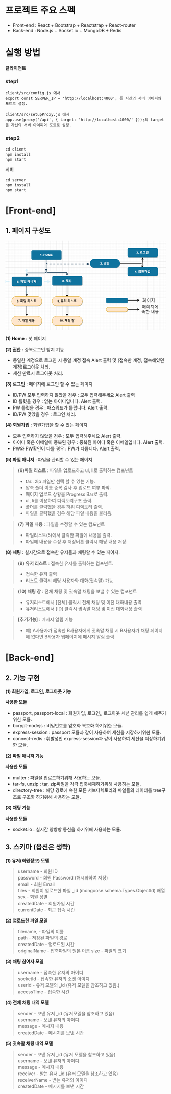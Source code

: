 # 프로젝트 주요 스펙

- Front-end : React + Bootstrap + Reactstrap + React-router
- Back-end : Node.js + Socket.io + MongoDB + Redis

# 실행 방법

**클라이언트**

### step1

```
client/src/config.js 에서
export const SERVER_IP = 'http://localhost:4000'; 를 자신의 서버 아이피와 포트로 설정.

client/src/setupProxy.js 에서
app.use(proxy('/api', { target: 'http://localhost:4000/' }));의 target을 자신의 서버 아이피와 포트로 설정.
```

### step2

```
cd client
npm install
npm start
```

**서버**

```
cd server
npm install
npm start
```

# [Front-end]

## 1. 페이지 구성도

<img src="./page.png">

**(1) Home** : 첫 페이지

**(2) 권한** : 중복로그인 방지 기능

- 동일한 계정으로 로그인 시 동일 계정 접속 Alert 출력 및
  (접속한 계정, 접속해있던 계정)로그아웃 처리.
- 세션 만료시 로그아웃 처리.

**(3) 로그인** : 페이지에 로그인 할 수 있는 페이지

- ID/PW 모두 입력하지 않았을 경우 : 모두 입력해주세요 Alert 출력
- ID 틀렸을 경우 : 없는 아이디입니다. Alert 출력.
- PW 틀렸을 경우 : 패스워드가 틀립니다. Alert 출력.
- ID/PW 맞았을 경우 : 로그인 처리.

**(4) 회원가입** : 회원가입을 할 수 있는 페이지

- 모두 입력하지 않았을 경우 : 모두 입력해주세요 Alert 출력.
- 아이디 혹은 이메일이 중복된 경우 : 중복된 아이디 혹은 이메일입니다. Alert 출력.
- PW와 PW확인이 다를 경우 : PW가 다릅니다. Alert 출력.

**(5) 파일 매니저** : 파일을 관리할 수 있는 페이지

> **(6)파일 리스트** : 파일을 업로드하고 ul, li로 출력하는 컴포넌트
>
> - tar.. zip 파일만 선택 할 수 있는 기능.
> - 압축 폴더 이름 중복 검사 후 업로드 여부 파악.
> - 페이지 업로드 상황을 Progress Bar로 출력.
> - ul, li를 이용하여 디렉토리구조 출력.
> - 폴더를 클릭했을 경우 하위 디렉토리 출력.
> - 파일을 클릭했을 경우 해당 파일 내용을 불러옴.

> **(7) 파일 내용** : 파일을 수정할 수 있는 컴포넌트
>
> - 파일리스트(5)에서 클릭한 파일에 내용을 출력.
> - 파일에 내용을 수정 후 저장버튼 클릭시 해당 내용 저장.

**(8) 채팅** : 실시간으로 접속한 유저들과 채팅할 수 있는 페이지.

> **(9) 유저 리스트** : 접속한 유저를 출력하는 컴포넌트.
>
> - 접속한 유저 출력
> - 리스트 클릭시 해당 사용자와 대화(귓속말) 가능

> **(10) 채팅 창** : 전체 채팅 및 귓속말 채팅을 보낼 수 있는 컴포넌트
>
> - 유저리스트에서 [전체] 클릭시 전체 채팅 및 이전 대화내용 출력
> - 유저리스트에서 [ID] 클릭시 귓속말 채팅 및 이전 대화내용 출력

> **[추가기능]** : 메시지 알림 기능
>
> - 예) A사용자가 접속한 B사용자에게 귓속말 채팅 시 B사용자가 채팅 페이지에 없다면 B사용자 웹페이지에 메시지 알림 출력

# [Back-end]

## 2. 기능 구현

**(1) 회원가입, 로그인, 로그아웃 기능**

**사용한 모듈**

- passport, passport-local : 회원가입, 로그인,, 로그아웃 세션 관리를 쉽게 해주기 위한 모듈.
- bcrypt-nodejs : 비밀번호를 암호화 복호화 하기위한 모듈.
- express-session : passport 모듈과 같이 사용하여 세션을 저장하기위한 모듈.
- connect-redis : 휘발성인 express-session과 같이 사용하여 세션을 저장하기위한 모듈.

**(2) 파일 매니저 기능**

**사용한 모듈**

- multer : 파일을 업로드하기위해 사용하는 모듈.
- tar-fs, unzip : tar, zip파일을 각각 압축해제하기위해 사용하는 모듈.
- directory-tree : 해당 경로에 속한 모든 서브디렉토리와 파일들의 데이터를 tree구조로 구조화 하기위해 사용하는 모듈.

**(3) 채팅 기능**

**사용한 모듈**

- socket.io : 실시간 양방향 통신을 하기위해 사용하는 모듈.

## 3. 스키마 (옵션은 생략)

**(1) 유저(회원정보) 모델**

> username - 회원 ID  
> password - 회원 Password (해시화하여 저장)  
> email - 회원 Email  
> files - 회원이 업로드한 파일 \_id (mongoose.schema.Types.ObjectId) 배열  
> sex - 회원 성별  
> createdDate - 회원가입 시간  
> currentDate - 최근 접속 시간

**(2) 업로드한 파일 모델**

> filename, - 파일의 이름  
> path - 저장된 파일의 경로  
> createdDate - 업로드된 시간  
> originalName - 압축파일의 원본 이름
> size - 파일의 크기

**(3) 채팅 참여자 모델**

> username - 접속한 유저의 아이디  
> socketId - 접속한 유저의 소켓 아이디  
> userId - 유저 모델의 \_id (유저 모델을 참조하고 있음.)  
> accessTime - 접속한 시간

**(4) 전체 채팅 내역 모델**

> sender - 보낸 유저 \_id (유저모델을 참조하고 있음)  
> username - 보낸 유저의 아이디  
> message - 메시지 내용  
> createdDate - 메시지를 보낸 시간

**(5) 귓속말 채팅 내역 모델**

> sender - 보낸 유저 \_id (유저 모델을 참조하고 있음)  
> username - 보낸 유저의 아이디  
> message - 메시지 내용  
> receiver - 받는 유저 \_id (유저 모델을 참조하고 있음)  
> receiverName - 받는 유저의 아이디  
> createdDate - 메시지를 보낸 시간
